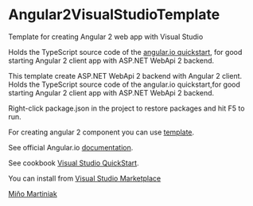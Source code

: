 # Angular2VisualStudioTemplate
Template for creating Angular 2 web app with Visual Studio

Holds the TypeScript source code of the [angular.io quickstart](https://angular.io/docs/ts/latest/quickstart.html), for good starting Angular 2 client app with ASP.NET WebApi 2 backend.


This template create ASP.NET WebApi 2 backend with Angular 2 client.
Holds the TypeScript source code of the angular.io quickstart,for good starting Angular 2 client app with ASP.NET WebApi 2 backend.

Right-click package.json in the project to restore packages and hit F5 to run. 

For creating angular 2 component you can use [template](https://marketplace.visualstudio.com/items?itemName=Mino.Angular2ComponentTemplate).

See official Angular.io [documentation](https://angular.io/docs/ts/latest/).

See cookbook [Visual Studio QuickStart](https://angular.io/docs/ts/latest/cookbook/visual-studio-2015.html).

You can install from [Visual Studio Marketplace](https://marketplace.visualstudio.com/items?itemName=Mino.Angular2VisualStudioTemplate)

[Miňo Martiniak](https://twitter.com/MinoMartiniak)
